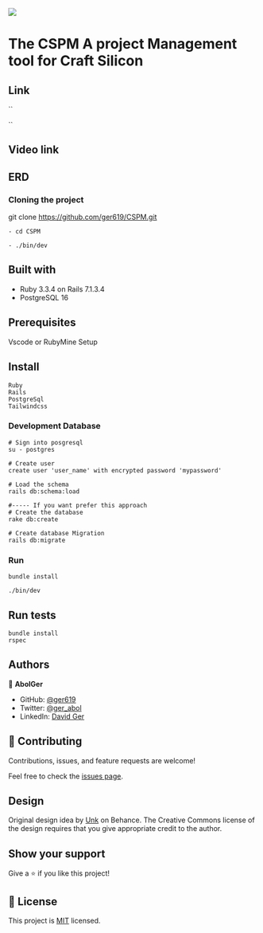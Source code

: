 
![](https://img.shields.io/badge/Microverse-blueviolet)
# The CSPM A project Management tool for Craft Silicon

> 

## Link
``

``
## Video link



## ERD


### Cloning the project

git clone https://github.com/ger619/CSPM.git <Your-Build-Directory>
``` 
- cd CSPM

- ./bin/dev
```


## Built with
- Ruby 3.3.4 on Rails 7.1.3.4
- PostgreSQL 16

## Prerequisites

Vscode or RubyMine
Setup




## Install
    Ruby
    Rails
    PostgreSql
    Tailwindcss

### Development Database

```
# Sign into posgresql
su - postgres

# Create user
create user 'user_name' with encrypted password 'mypassword'

# Load the schema
rails db:schema:load

#----- If you want prefer this approach
# Create the database
rake db:create

# Create database Migration
rails db:migrate
```

### Run

```
bundle install

./bin/dev
```

## Run tests
```
bundle install
rspec
```

## Authors

👤 **AbolGer**

- GitHub: [@ger619](https://github.com/ger619)
- Twitter: [@ger_abol]()
- LinkedIn: [David Ger](https://linkedin.com/in/david-ger-426b4576)


## 🤝 Contributing

Contributions, issues, and feature requests are welcome!

Feel free to check the [issues page](https://github.com/ger619/CSPM/issues).

## Design

Original design idea by [Unk](Link) on Behance.
The Creative Commons license of the design requires that you give appropriate credit to the author.
## Show your support

Give a ⭐️ if you like this project!

## 📝 License

This project is [MIT](./MIT.md) licensed.
